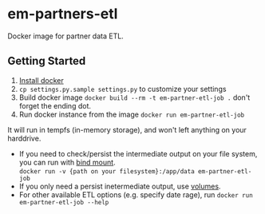 # em-partners-etl
Docker image for partner data ETL.

## Getting Started
1. [Install docker](https://docs.docker.com/install/)
2. `cp settings.py.sample settings.py` to customize your settings
3. Build docker image `docker build --rm -t em-partner-etl-job .` don't forget the ending dot.
4. Run docker instance from the image `docker run em-partner-etl-job`

It will run in tempfs (in-memory storage), and won't left anything on your harddrive.

* If you need to check/persist the intermediate output on your file system, 
<br>you can run with [bind mount](https://docs.docker.com/storage/bind-mounts/).
<br>`docker run -v {path on your filesystem}:/app/data em-partner-etl-job`
* If you only need a persist inetermediate output, use [volumes](https://docs.docker.com/storage/volumes/).
* For other available ETL options (e.g. specify date rage), run `docker run em-partner-etl-job --help`
